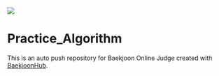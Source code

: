 <a href="https://github.com/devxb/gitanimals">
  <img src="https://render.gitanimals.org/farms/{ChrisP-00}"/>
</a>

# Practice_Algorithm
This is an auto push repository for Baekjoon Online Judge created with [BaekjoonHub](https://github.com/BaekjoonHub/BaekjoonHub).
